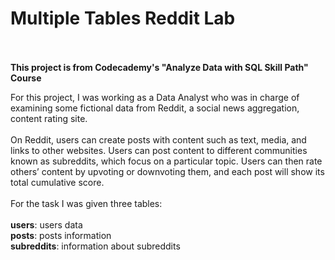 <h1>Multiple Tables Reddit Lab</h1>
<br>
<br>
<b>This project is from Codecademy's "Analyze Data with SQL Skill Path" Course</b>

For this project, I was working as a Data Analyst who was in charge of examining some fictional data from Reddit, a social news aggregation, content rating site.
<br>
<br>
On Reddit, users can create posts with content such as text, media, and links to other websites. Users can post content to different communities known as subreddits, which focus on a particular topic. Users can then rate others’ content by upvoting or downvoting them, and each post will show its total cumulative score.
<br>
<br>
For the task I was given three tables:
<br>
<br>
<b>users</b>: users data<br>
<b>posts</b>: posts information<br>
<b>subreddits</b>: information about subreddits<br>
